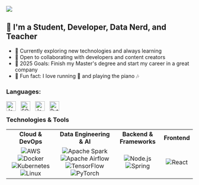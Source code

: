 ![](https://raw.githubusercontent.com//oulrich-ops//oulrich-ops/main/bannerGithub.gif)

## 🚀 I'm a Student, Developer, Data Nerd, and Teacher  

- 🌱 Currently exploring new technologies and always learning  
- 🤝 Open to collaborating with developers and content creators  
- 🎯 2025 Goals: Finish my Master's degree and start my career in a great company  
- 🎹 Fun fact: I love running 🏃 and playing the piano 🎶



### Languages:

<img align="left" alt="Java" width="26px" src="https://cdn.jsdelivr.net/gh/devicons/devicon/icons/java/java-original.svg" style="padding-right:10px;" />
<img align="left" alt="SQL" width="26px" src="https://cdn.jsdelivr.net/gh/devicons/devicon/icons/mysql/mysql-original.svg" style="padding-right:10px;" />
<img align="left" alt="JavaScript" width="26px" src="https://cdn.jsdelivr.net/gh/devicons/devicon/icons/javascript/javascript-original.svg" style="padding-right:10px;" />
<img align="left" alt="Python" width="26px" src="https://cdn.jsdelivr.net/gh/devicons/devicon/icons/python/python-original.svg" style="padding-right:10px;" />

<br />

### Technologies & Tools

<table>
<tr>
<td align="center"><strong>Cloud & DevOps</strong></td>
<td align="center"><strong>Data Engineering & AI</strong></td>
<td align="center"><strong>Backend & Frameworks</strong></td>
<td align="center"><strong>Frontend</strong></td>
</tr>
<tr>
<td align="center">
<img src="https://img.shields.io/badge/-AWS-000?&logo=Amazon-AWS&logoColor=F90" alt="AWS"/>
<img src="https://img.shields.io/badge/-Docker-000?&logo=Docker" alt="Docker"/>
<img src="https://img.shields.io/badge/-Kubernetes-000?&logo=Kubernetes" alt="Kubernetes"/>
<img src="https://img.shields.io/badge/-Linux-000?&logo=Linux" alt="Linux"/>
</td>
<td align="center">
<img src="https://img.shields.io/badge/-Spark-000?&logo=Apache-Spark&logoColor=E25A1C" alt="Apache Spark"/>
<img src="https://img.shields.io/badge/-Airflow-000?&logo=Apache-Airflow" alt="Apache Airflow"/>
<img src="https://img.shields.io/badge/-TensorFlow-000?&logo=TensorFlow" alt="TensorFlow"/>
<img src="https://img.shields.io/badge/-PyTorch-000?&logo=PyTorch" alt="PyTorch"/>
</td>
<td align="center">
<img src="https://img.shields.io/badge/-Node.js-000?&logo=node.js" alt="Node.js"/>
<img src="https://img.shields.io/badge/-Spring-000?&logo=Spring" alt="Spring"/>
</td>
<td align="center">
<img src="https://img.shields.io/badge/-React-000?&logo=React" alt="React"/>
</td>
</tr>
</table>
